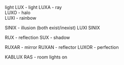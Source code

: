 light
LUX - light
LUXA - ray  
LUXO - halo  
LUXI - rainbow

SINIX - illusion (both exist/inexist)
LUXI SINIX

RUX - reflection 
SUX - shadow

RUXAR - mirror
RUXAN - reflector
LUXOR - perfection 

KABLUX RAS - room lights on